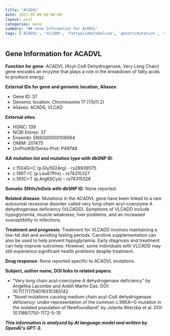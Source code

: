 ```yaml
---
title: "ACADVL"
date: 2023-05-09 00:00:00
layout: post
categories: Gene
summary: "## Gene Information for ACADVL"
tags: ['ACADVL', 'VLCADD', 'fattyacidmetabolism', 'geneticmutation', 'raredisease', 'treatment', 'prognosis', 'carnitinesupplementation']
---
```


## Gene Information for ACADVL

**Function for gene**: ACADVL (Acyl-CoA Dehydrogenase, Very Long Chain) gene encodes an enzyme that plays a role in the breakdown of fatty acids to produce energy.

**External IDs for gene and genomic location, Aliases**: 
- Gene ID: 37
- Genomic location: Chromosome 17 (17p11.2)
- Aliases: ACAD6, VLCAD

**External sites**: 
- HGNC: 139
- NCBI Entrez: 37
- Ensembl: ENSG00000108064
- OMIM: 201475
- UniProtKB/Swiss-Prot: P49748

**AA mutation list and mutation type with dbSNP ID**: 
- c.1504G>C (p.Gly502Arg) - rs28939075
- c.199T>C (p.Leu67Pro) - rs74315327
- c.193C>T (p.Arg65Cys) - rs74315326

**Somatic SNVs/InDels with dbSNP ID**: None reported.

**Related disease**: Mutations in the ACADVL gene have been linked to a rare autosomal recessive disorder called very long-chain acyl-coenzyme A dehydrogenase deficiency (VLCADD). Symptoms of VLCADD include hypoglycemia, muscle weakness, liver problems, and an increased susceptibility to infections.

**Treatment and prognosis**: Treatment for VLCADD involves maintaining a low-fat diet and avoiding fasting periods. Carnitine supplementation can also be used to help prevent hypoglycemia. Early diagnosis and treatment can help improve outcomes. However, some individuals with VLCADD may still experience significant health problems despite treatment.

**Drug response**: None reported specific to ACADVL mutations.

**Subject, author name, DOI links to related papers**:
- "Very long chain acyl-coenzyme A dehydrogenase deficiency" by Angelika Lacombe and Anibh Martin Das. DOI: 10.1177/1756019310385142
- "Novel mutations causing medium chain acyl-CoA dehydrogenase deficiency: under-representation of the common c.985A>G mutation in the isolated population of Newfoundland" by Jolanta Wierzba et al. DOI: 10.1186/1750-1172-5-10

**_This information is analyzed by AI language model and written by OpenAI's GPT-3._**